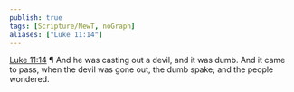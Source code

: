 ```yaml
---
publish: true
tags: [Scripture/NewT, noGraph]
aliases: ["Luke 11:14"]
---
```

[Luke 11:14](https://churchofjesuschrist.org/study/scriptures/nt/luke/11?lang=eng&id=p14#p14) ¶ And he was casting out a devil, and it was dumb. And it came to pass, when the devil was gone out, the dumb spake; and the people wondered.
